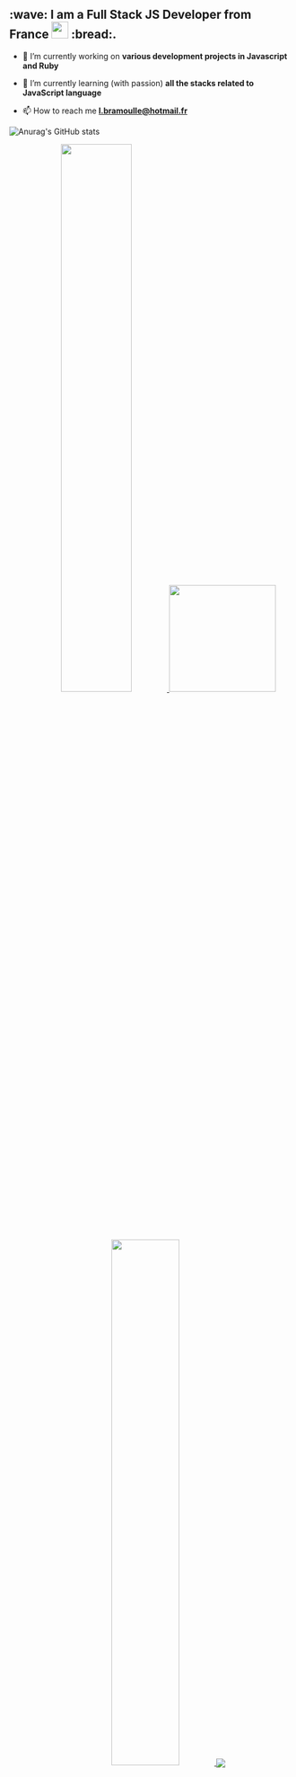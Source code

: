<h2 >:wave: I am a Full Stack JS Developer from France <img src="https://media.giphy.com/media/WUlplcMpOCEmTGBtBW/giphy.gif" width="30"> :bread:.</h2>




- 🔭 I’m currently working on **various development projects in Javascript and Ruby**

- 🌱 I’m currently learning (with passion) **all the stacks related to JavaScript language**

- 📫 How to reach me **l.bramoulle@hotmail.fr**



![Anurag's GitHub stats](https://github-readme-stats.vercel.app/api?username=lea-bramoulle&theme=buefy&show_icons=true)
<p align="center">
  <a href="https://github.com/Lea-Bramoulle"><span>
    <img height="50%" src="https://github-readme-stats.vercel.app/api?username=Lea-Bramoulle&count_private=true&show_icons=true&theme=buefy&&include_all_commits=true"/>
    <img height="190em" src="https://github-readme-stats-eight-theta.vercel.app/api/top-langs/?username=Lea-Bramoulle&layout=compact&langs_count=10&theme=rubefy"/>
    <img width="49%" src="https://github-readme-streak-stats.herokuapp.com/?user=Lea-Bramoulle&theme=buefy" />
    <img align="center" src="https://github-profile-summary-cards.vercel.app/api/cards/profile-details?username=Lea-Bramoulle&theme=buefy" />
    </span></a>
</p>

